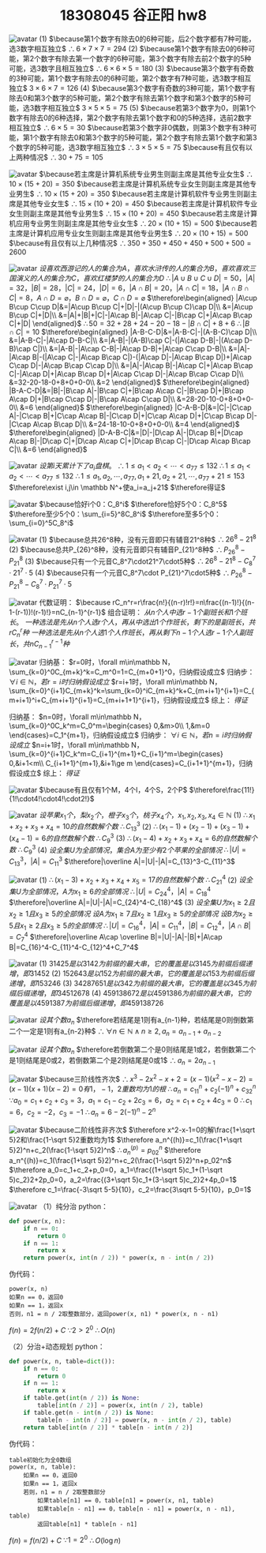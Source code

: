 # <center>18308045 谷正阳 hw8</center>
![avatar](8.2.png)
(1)
$\because第1个数字有除去0的6种可能，后2个数字都有7种可能，选3数字相互独立$
$\therefore6\times7\times7=294$
(2)
$\because第1个数字有除去0的6种可能，第2个数字有除去第一个数字的6种可能，第3个数字有除去前2个数字的5种可能，选3数字且相互独立$
$\therefore6\times6\times5=180$
(3)
$\because第3个数字有奇数的3种可能，第1个数字有除去0的6种可能，第2个数字有7种可能，选3数字相互独立$
$3\times6\times7=126$
(4)
$\because第3个数字有奇数的3种可能，第1个数字有除去0和第3个数字的5种可能，第2个数字有除去第1个数字和第3个数字的5种可能，选3数字相互独立$
$3\times5\times5=75$
(5)
$\because若第3个数字为0，则第1个数字有除去0的6种选择，第2个数字有除去第1个数字和0的5种选择，选前2数字相互独立$
$\therefore6\times5=30$
$\because若第3个数字非0偶数，则第3个数字有3种可能，第1个数字有除去0和第3个数字的5种可能，第2个数字有除去第1个数字和第3个数字的5种可能，选3数字相互独立$
$\therefore3\times5\times5=75$
$\because有且仅有以上两种情况$
$\therefore30+75=105$

![avatar](8.5.png)
$\because若主席是计算机系统专业男生则副主席是其他专业女生$
$\therefore10\times(15+20)=350$
$\because若主席是计算机系统专业女生则副主席是其他专业男生$
$\therefore10\times(15+20)=350$
$\because若主席是计算机软件专业男生则副主席是其他专业女生$
$\therefore15\times(10+20)=450$
$\because若主席是计算机软件专业女生则副主席是其他专业男生$
$\therefore15\times(10+20)=450$
$\because若主席是计算机应用专业男生则副主席是其他专业女生$
$\therefore20\times(10+15)=500$
$\because若主席是计算机应用专业女生则副主席是其他专业男生$
$\therefore20\times(10+15)=500$
$\because有且仅有以上几种情况$
$\therefore350+350+450+450+500+500=2600$

![avatar](8.14.png)
$设喜欢西游记的人的集合为A，喜欢水浒传的人的集合为B，喜欢喜欢三国演义的人的集合为C，喜欢红楼梦的人的集合为D$
$\therefore|A\cup B\cup C\cup D|=50，|A|=32，|B|=28，|C|=24，|D|=6，|A\cap B|=20，|A\cap C|=18，|A\cap B\cap C|=8，A\cap D=\varnothing，B\cap D=\varnothing，C\cap D=\varnothing$
$\therefore\begin{aligned}
|A\cup B\cup C\cup D|&=|A\cup B\cup C|+|D|-|(A\cup B\cup C)\cap D|\\
&=|A\cup B\cup C|+|D|\\
&=|A|+|B|+|C|-|A\cap B|-|A\cap C|-|B\cap C|+|A\cap B\cap C|+|D|
\end{aligned}$
$\therefore50=32+28+24-20-18-|B\cap C|+8+6$
$\therefore|B\cap C|=10$
$\therefore\begin{aligned}
|A-B-C-D|&=|A-B-C|-|(A-B-C)\cap D|\\
&=|A-B-C|-|A\cap D-B-C|\\
&=|A-B|-|(A-B)\cap C|-(|A\cap D-B|-|(A\cap D-B)\cap C|)\\
&=|A-B|-|A\cap C-B|-|A\cap D-B|+|A\cap C\cap D-B|\\
&=|A|-|A\cap B|-(|A\cap C|-|A\cap B\cap C|)-(|A\cap D|-|A\cap B\cap D|)+|A\cap C\cap D|-|A\cap B\cap C\cap D|\\
&=|A|-|A\cap B|-|A\cap C|+|A\cap B\cap C|-|A\cap D|+|A\cap B\cap D|+|A\cap C\cap D|-|A\cap B\cap C\cap D|\\
&=32-20-18-0+8+0+0-0\\
&=2
\end{aligned}$
$\therefore\begin{aligned}
|B-A-C-D|&=|B|-|B\cap A|-|B\cap C|+|B\cap A\cap C|-|B\cap D|+|B\cap A\cap D|+|B\cap C\cap D|-|B\cap A\cap C\cap D|\\
&=28-20-10-0+8+0+0-0\\
&=6
\end{aligned}$
$\therefore\begin{aligned}
|C-A-B-D|&=|C|-|C\cap A|-|C\cap B|+|C\cap A\cap B|-|C\cap D|+|C\cap A\cap D|+|C\cap B\cap D|-|C\cap A\cap B\cap D|\\
&=24-18-10-0+8+0+0-0\\
&=4
\end{aligned}$
$\therefore\begin{aligned}
|D-A-B-C|&=|D|-|D\cap A|-|D\cap B|+|D\cap A\cap B|-|D\cap C|+|D\cap A\cap C|+|D\cap B\cap C|-|D\cap A\cap B\cap C|\\
&=6
\end{aligned}$

![avatar](8.16.png)
$设第i天累计下了a_i盘棋。$
$\therefore 1\le a_1<a_2<\cdots<a_{77}\le132$
$\therefore 1\le a_1<a_2<\cdots<a_{77}\le132$
$\therefore 1\le a_1,a_2,\cdots,a_{77},a_1+21,a_2+21,\cdots,a_{77}+21\le153$
$\therefore\exist i,j\in \mathbb N^+使a_i=a_j+21$
$\therefore得证$

![avatar](8.22.png)
$\because恰好i个0：C_8^i$
$\therefore恰好5个0：C_8^5$
$\therefore至少5个0：\sum_{i=5}^8C_8^i$
$\therefore至多5个0：\sum_{i=0}^5C_8^i$

![avatar](8.25.png)
(1)
$\because总共26^8种，没有元音即只有辅音21^8种$
$\therefore26^8-21^8$
(2)
$\because总共P_{26}^8种，没有元音即只有辅音P_{21}^8种$
$\therefore P_{26}^8-P_{21}^8$
(3)
$\because只有一个元音C_8^7\cdot21^7\cdot5种$
$\therefore26^8-21^8-C_8^7\cdot21^7\cdot5$
(4)
$\because只有一个元音C_8^7\cdot P_{21}^7\cdot5种$
$\therefore P_{26}^8-P_{21}^8-C_8^7\cdot P_{21}^7\cdot 5$

![avatar](8.27.png)
代数证明：
$\because rC_n^r=r\frac{n!}{(n-r)!r!}=n\frac{(n-1)!}{(n-1-(r-1))!(r-1)!}=nC_{n-1}^{r-1}$
组合证明：
$从n个人中选r-1个副班长和1个班长。$
$一种选法是先从n个人选r个人，再从中选出1个作班长，剩下的是副班长，共rC_n^r种$
$一种选法是先从n个人选1个人作班长，再从剩下n-1个人选r-1个人副班长，共nC_{n-1}^{r-1}种$

![avatar](8.34.png)
归纳基：
$r=0时，\forall m\in\mathbb N，\sum_{k=0}^0C_{m+k}^k=C_m^0=1=C_{m+0+1}^0，归纳假设成立$
归纳步：
$\forall i\in\mathbb N，若r=i时归纳假设成立$
$r=i+1时，\forall m\in\mathbb N，\sum_{k=0}^{i+1}C_{m+k}^k=\sum_{k=0}^iC_{m+k}^k+C_{m+i+1}^{i+1}=C_{m+i+1}^i+C_{m+i+1}^{i+1}=C_{m+i+1+1}^{i+1}，归纳假设成立$
综上：
$得证$

归纳基：
$n=0时，\forall m\in\mathbb N，\sum_{k=0}^0C_k^m=C_0^m=\begin{cases}
0,&m>0\\
1,&m=0
\end{cases}=C_1^{m+1}，归纳假设成立$
归纳步：
$\forall i\in\mathbb N，若n=i时归纳假设成立$
$n=i+1时，\forall m\in\mathbb N，\sum_{k=0}^{i+1}C_k^m=C_{i+1}^{m+1}+C_{i+1}^m=\begin{cases}
0,&i+1<m\\
C_{i+1+1}^{m+1},&i+1\ge m
\end{cases}=C_{i+1+1}^{m+1}，归纳假设成立$
综上：
$得证$

![avatar](8.35.png)
$\because有且仅有1个M，4个I，4个S，2个P$
$\therefore\frac{11!}{1!\cdot4!\cdot4!\cdot2!}$

![avatar](8.39.png)
$设苹果x_1个，梨x_2个，橙子x_3个，桃子x_4个，x_1,x_2,x_3,x_4\in\mathbb N$
(1)
$\therefore x_1+x_2+x_3+x_4=10的自然数解个数$
$\therefore C_{13}^3$
(2)
$\therefore(x_1-1)+(x_2-1)+(x_3-1)+(x_4-1)=6的自然数解个数$
$\therefore C_9^3$
(3)
$\therefore(x_1-4)+x_2+x_3+x_4=6的自然数解个数$
$\therefore C_9^3$
(4)
$设全集U为全部情况，集合A为至少有2个苹果的全部情况$
$\therefore|U|=C_{13}^3，|A|=C_{11}^3$
$\therefore|\overline A|=|U|-|A|=C_{13}^3-C_{11}^3$

![avatar](8.42.png)
(1)
$\therefore(x_1-3)+x_2+x_3+x_4+x_5=17的自然数解个数$
$\therefore C_{21}^4$
(2)
$设全集U为全部情况，A为x_1\ge 6的全部情况$
$\therefore|U|=C_{24}^4，|A|=C_{18}^4$
$\therefore|\overline A|=|U|-|A|=C_{24}^4-C_{18}^4$
(3)
$设全集U为x_1\ge 2且x_2\ge 1且x_3\ge 5的全部情况$
$设A为x_1\ge 7且x_2\ge 1且x_3\ge 5的全部情况$
$设B为x_2\ge 5且x_1\ge 2且x_3\ge 5的全部情况$
$\therefore|U|=C_{16}^4，|A|=C_{11}^4，|B|=C_{12}^4，|A\cap B|=C_7^4$
$\therefore|\overline A\cap \overline B|=|U|-|A|-|B|+|A\cap B|=C_{16}^4-C_{11}^4-C_{12}^4+C_7^4$

![avatar](8.46.png)
(1)
$31425是以3142为前缀的最大串，它的覆盖是以3145为前缀后缀递增，即31452$
(2)
$152643是以152为前缀的最大串，它的覆盖是以153为前缀后缀递增，即153246$
(3)
$34287651是以342为前缀的最大串，它的覆盖是以345为前缀后缀递增，即34512678$
(4)
$459138672是以4591386为前缀的最大串，它的覆盖是以4591387为前缀后缀递增，即459138726$

![avatar](8.49.png)
$设其个数a_n$
$\therefore若结尾是1则有a_{n-1}种，若结尾是0则倒数第二个一定是1则有a_{n-2}种$
$\therefore\forall n\in\mathbb N\wedge n\ge 2,a_n=a_{n-1}+a_{n-2}$

![avatar](8.55.png)
$设其个数a_n$
$\therefore若倒数第二个是0则结尾是1或2，若倒数第二个是1则结尾是0或2，若倒数第二个是2则结尾是0或1$
$\therefore a_n=2a_{n-1}$

![avatar](8.59.png)
$\because三阶线性齐次$
$\therefore x^3-2x^2-x+2=(x-1)(x^2-x-2)=(x-1)(x+1)(x-2)=0有1，-1，2重数均为1的根$
$\therefore a_n=c_11^n+c_2(-1)^n+c_32^n$
$\because a_0=c_1+c_2+c_3=3，a_1=c_1-c_2+2c_3=6，a_2=c_1+c_2+4c_3=0$
$\therefore c_1=6，c_2=-2，c_3=-1$
$\therefore a_n=6-2(-1)^n-2^n$

![avatar](8.61.png)
$\because二阶线性非齐次$
$\therefore x^2-x-1=0的解\frac{1+\sqrt 5}2和\frac{1-\sqrt 5}2重数均为1$
$\therefore a_n^{(h)}=c_1(\frac{1+\sqrt 5}2)^n+c_2(\frac{1-\sqrt 5}2)^n$
$\therefore a_n^{(p)}=p_02^n$
$\therefore a_n^{(h)}=c_1(\frac{1+\sqrt 5}2)^n+c_2(\frac{1-\sqrt 5}2)^n+p_02^n$
$\therefore a_0=c_1+c_2+p_0=0，a_1=\frac{(1+\sqrt 5)c_1+(1-\sqrt 5)c_2}2+2p_0=0，a_2=\frac{(3+\sqrt 5)c_1+(3-\sqrt 5)c_2}2+4p_0=1$
$\therefore c_1=\frac{-3\sqrt 5-5}{10}，c_2=\frac{3\sqrt 5-5}{10}，p_0=1$

![avatar](8.66.png)
（1）纯分治
python：
```python
def power(x, n):
    if n == 0:
        return 0
    if n == 1:
        return x
    return power(x, int(n / 2)) * power(x, n - int(n / 2))
```
伪代码：
```
power(x, n)
如果n == 0，返回0
如果n == 1，返回x
否则，n1 = n / 2取整数部分，返回power(x, n1) * power(x, n - n1)
```
$f(n)=2f(n/2)+C$
$\because2>2^0$
$\therefore O(n)$

（2）分治+动态规划
python：
```python
def power(x, n, table=dict()):
    if n == 0:
        return 0
    if n == 1:
        return x
    if table.get(int(n / 2)) is None:
        table[int(n / 2)] = power(x, int(n / 2), table)
    if table.get(n - int(n / 2)) is None:
        table[n - int(n / 2)] = power(x, n - int(n / 2), table)
    return table[int(n / 2)] * table[n - int(n / 2)]
```
伪代码：
```
table初始化为全0数组
power(x, n, table):
    如果n == 0，返回0
    如果n == 1，返回x
    若则，n1 = n / 2取整数部分
        如果table[n1] == 0，table[n1] = power(x, n1, table)
        如果table[n - n1] == 0，table[n - n1] = power(x, n - n1), table)
        返回table[n1] * table[n - n1]
```
$f(n)=f(n/2)+C$
$\because1=2^0$
$\therefore O(\log n)$